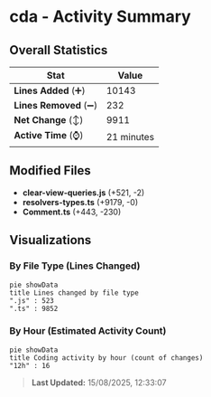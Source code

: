 # cda - Activity Summary 

## Overall Statistics

| Stat                   | Value                                                             |
| ---------------------- | ----------------------------------------------------------------- |
| **Lines Added** (➕)   | 10143                                          |
| **Lines Removed** (➖) | 232                                        |
| **Net Change** (↕)    | 9911                |
| **Active Time** (⌚)   | 21 minutes |


## Modified Files
- **clear-view-queries.js** (+521, -2)
- **resolvers-types.ts** (+9179, -0)
- **Comment.ts** (+443, -230)

## Visualizations

### By File Type (Lines Changed)

```mermaid
pie showData
title Lines changed by file type
".js" : 523
".ts" : 9852
```

### By Hour (Estimated Activity Count)

```mermaid
pie showData
title Coding activity by hour (count of changes)
"12h" : 16
```


> **Last Updated:** 15/08/2025, 12:33:07